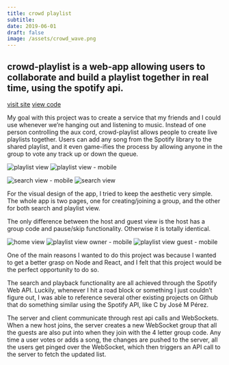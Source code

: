 ```yaml
---
title: crowd playlist
subtitle:
date: 2019-06-01
draft: false
image: /assets/crowd_wave.png
---
```


## crowd-playlist is a web-app allowing users to collaborate and build a playlist together in real time, using the spotify api.

[visit site](http://cly.li/live/crowd)
[view code](https://github.com/claytercek/crowd-playlist)

My goal with this project was to create a service that my friends and I could use whenever we’re hanging out and listening to music. Instead of one person controlling the aux cord, crowd-playlist allows people to create live playlists together. Users can add any song from the Spotify library to the shared playlist, and it even game-ifies the process by allowing anyone in the group to vote any track up or down the queue.

![playlist view](/assets/crowd_owner.png)
![playlist view - mobile](/assets/crowd_guest-mobile.png)

![search view - mobile](/assets/crowd_guest-mobile-search.png)
![search view](/assets/crowd_owner-search.png)

For the visual design of the app, I tried to keep the aesthetic very simple. The whole app is two pages, one for creating/joining a group, and the other for both search and playlist view.

The only difference between the host and guest view is the host has a group code and pause/skip functionality. Otherwise it is totally identical.

![home view](/assets/crowd_home.png)
![playlist view owner - mobile](/assets/crowd_owner-mobile.png)
![playlist view guest - mobile](/assets/crowd_guest-mobile.png)

One of the main reasons I wanted to do this project was because I wanted to get a better grasp on Node and React, and I felt that this project would be the perfect opportunity to do so.

The search and playback functionality are all achieved through the Spotify Web API. Luckily, whenever I hit a road block or something I just couldn’t figure out, I was able to reference several other existing projects on Github that do something similar using the Spotify API, like C by José M Pérez.

The server and client communicate through rest api calls and WebSockets. When a new host joins, the server creates a new WebSocket group that all the guests are also put into when they join with the 4 letter group code. Any time a user votes or adds a song, the changes are pushed to the server, all the users get pinged over the WebSocket, which then triggers an API call to the server to fetch the updated list.